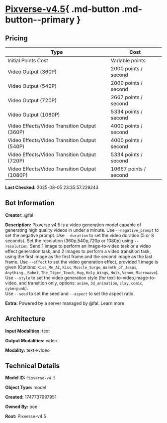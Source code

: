 # [Pixverse-v4.5](https://poe.com/Pixverse-v4.5){ .md-button .md-button--primary }

## Pricing

| Type | Cost |
|------|------|
| Initial Points Cost | Variable points |
| Video Output (360P) | 2000 points / second |
| Video Output (540P) | 2000 points / second |
| Video Output (720P) | 2667 points / second |
| Video Output (1080P) | 5334 points / second |
| Video Effects/Video Transition Output (360P) | 4000 points / second |
| Video Effects/Video Transition Output (540P) | 4000 points / second |
| Video Effects/Video Transition Output (720P) | 5334 points / second |
| Video Effects/Video Transition Output (1080P) | 10667 points / second |

**Last Checked:** 2025-08-05 23:35:57.229243


## Bot Information

**Creator:** @fal

**Description:** Pixverse v4.5 is a video generation model capable of generating high quality videos in under a minute. 
Use `--negative_prompt` to set the negative prompt. 
Use `--duration` to set the video duration (5 or 8 seconds). 
Set the resolution (360p,540p,720p or 1080p) using `--resolution`. 
Send 1 image to perform an image-to-video task or a video effect generation task, and 2 images to perform a video transition task, using the first image as the first frame and the second image as the last frame. 
Use `--effect` to set the video generation effect, provided 1 image is given (Options: `Kiss_Me_AI`, `Kiss`, `Muscle_Surge`, `Warmth_of_Jesus`, `Anything,_Robot`, `The_Tiger_Touch`, `Hug`, `Holy_Wings`, `Hulk`, `Venom`, `Microwave`). Use `--style` to set the video generation style (for text-to-video,image-to-video, and transition only, options: `anime`, `3d_animation`, `clay`, `comic`, `cyberpunk`).  
Use `--seed` to set the seed and `--aspect` to set the aspect ratio.

**Extra:** Powered by a server managed by @fal. Learn more


## Architecture

**Input Modalities:** text

**Output Modalities:** video

**Modality:** text->video


## Technical Details

**Model ID:** `Pixverse-v4.5`

**Object Type:** model

**Created:** 1747737997951

**Owned By:** poe

**Root:** Pixverse-v4.5
